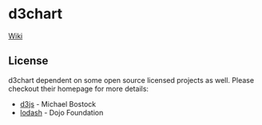 # d3chart

[Wiki](https://github.com/WeiFei365/d3chart/wiki)



## License

d3chart dependent on some open source licensed projects as well. Please checkout their homepage for more details:

+ [d3js](http://d3js.org/) - Michael Bostock
+ [lodash](https://lodash.com/) - Dojo Foundation
